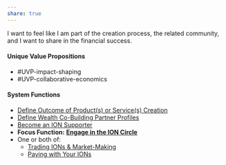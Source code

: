 ```yaml
---
share: true
---  
```

I want to feel like I am part of the creation process, the related community, and I want to share in the financial success.

#### Unique Value Propositions
- #UVP-impact-shaping 
- #UVP-collaborative-economics 

#### System Functions
- [Define Outcome of Product(s) or Service(s) Creation](./Define%20Outcome%20of%20Product(s)%20or%20Service(s)%20Creation.md)
- [Define Wealth Co-Building Partner Profiles](./Define%20Wealth%20Co-Building%20Partner%20Profiles.md)
- [Become an ION Supporter](./Become%20an%20ION%20Supporter.md)
- **Focus Function:** **[Engage in the ION Circle](./Engage%20in%20the%20ION%20Circle.md)**
- One or both of:
	- [Trading IONs & Market-Making](./Trading%20IONs%20&%20Market-Making.md)
	- [Paying with Your IONs](./Paying%20with%20Your%20IONs.md)
